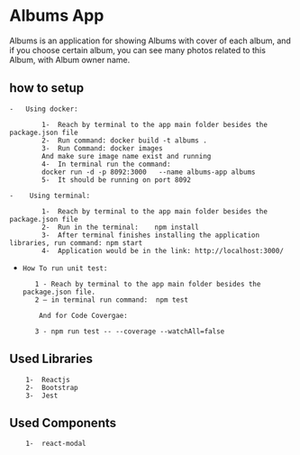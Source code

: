 # Albums App 

Albums is an application for showing Albums with cover of each album, and if you choose certain album, you can see many photos related to this Album, with Album owner name.


## how to setup

    -	Using docker:

            1-	Reach by terminal to the app main folder besides the package.json file
            2-	Run command: docker build -t albums .
            3-	Run Command: docker images
            And make sure image name exist and running
            4-	In terminal run the command:
            docker run -d -p 8092:3000   --name albums-app albums 
            5-	It should be running on port 8092
            
    -	 Using terminal:

            1-	Reach by terminal to the app main folder besides the package.json file
            2-	Run in the terminal:    npm install 
            3-	After terminal finishes installing the application libraries, run command: npm start
            4-	Application would be in the link: http://localhost:3000/
   -     How To run unit test: 
        
            1 - Reach by terminal to the app main folder besides the package.json file.
            2 – in terminal run command:  npm test   
 
             And for Code Covergae: 
          
            3 - npm run test -- --coverage --watchAll=false
              




## Used Libraries

        1-	Reactjs
        2-	Bootstrap
        3-	Jest


## Used Components

        1-	react-modal
